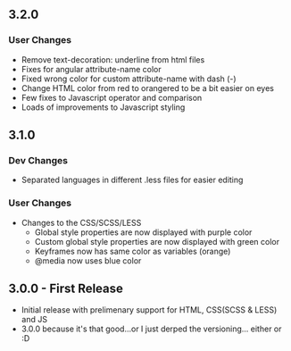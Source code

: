## 3.2.0

### User Changes

* Remove text-decoration: underline from html files
* Fixes for angular attribute-name color
* Fixed wrong color for custom attribute-name with dash (-)
* Change HTML color from red to orangered to be a bit easier on eyes
* Few fixes to Javascript operator and comparison
* Loads of improvements to Javascript styling

## 3.1.0
### Dev Changes

* Separated languages in different .less files for easier editing

### User Changes

* Changes to the CSS/SCSS/LESS
  * Global style properties are now displayed with purple color
  * Custom global style properties are now displayed with green color
  * Keyframes now has same color as variables (orange)
  * @media now uses blue color

## 3.0.0 - First Release
* Initial release with prelimenary support for HTML, CSS(SCSS & LESS) and JS
* 3.0.0 because it's that good...or I just derped the versioning... either or :D
